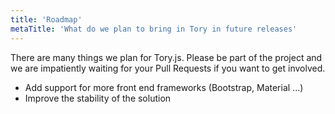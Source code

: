 ```yaml
---
title: 'Roadmap'
metaTitle: 'What do we plan to bring in Tory in future releases'
---
```


There are many things we plan for Tory.js. Please be part of the project and we are impatiently waiting for your Pull Requests if you want to get involved.

- Add support for more front end frameworks (Bootstrap, Material ...)
- Improve the stability of the solution
